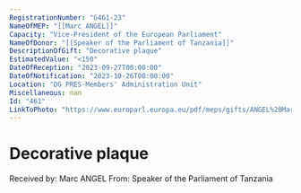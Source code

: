 ```yaml
---
RegistrationNumber: "G461-23"
NameOfMEP: "[[Marc ANGEL]]"
Capacity: "Vice-President of the European Parliament"
NameOfDonor: "[[Speaker of the Parliament of Tanzania]]"
DescriptionOfGift: "Decorative plaque"
EstimatedValue: "<150"
DateOfReception: "2023-09-27T00:00:00"
DateOfNotification: "2023-10-26T00:00:00"
Location: "DG PRES-Members' Administration Unit"
Miscellaneous: nan
Id: "461"
LinkToPhoto: "https://www.europarl.europa.eu/pdf/meps/gifts/ANGEL%20Marc_G461-23.jpg#"
---
```


# Decorative plaque

Received by: Marc ANGEL
From: Speaker of the Parliament of Tanzania

